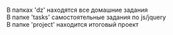 В папках 'dz' находятся все домашние задания<br>
В папке 'tasks' самостоятельные задания по js/jquery<br>
В папке 'project' находится итоговый проект
